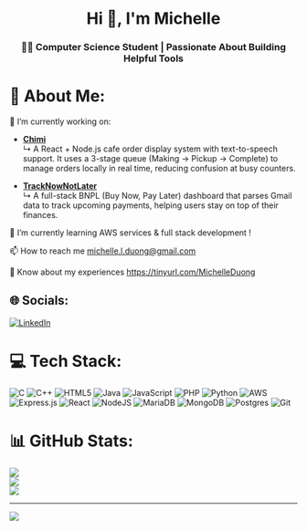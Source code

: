 <h1 align="center">Hi 👋, I'm Michelle</h1>
<h3 align="center">👩‍💻 Computer Science Student | Passionate About Building Helpful Tools</h3>


# 💫 About Me:
🔭 I’m currently working on:  

- **[Chimi](https://github.com/michelleduong03/Chimi.git)**  
  ↳ A React + Node.js cafe order display system with text-to-speech support. It uses a 3-stage queue (Making → Pickup → Complete) to manage orders locally in real time, reducing confusion at busy counters.

- **[TrackNowNotLater](https://github.com/michelleduong03/TrackNowNotLater.git)**  
  ↳ A full-stack BNPL (Buy Now, Pay Later) dashboard that parses Gmail data to track upcoming payments, helping users stay on top of their finances.

🌱 I’m currently learning AWS services & full stack development !  

📫 How to reach me michelle.l.duong@gmail.com  

📄 Know about my experiences https://tinyurl.com/MichelleDuong



## 🌐 Socials:
[![LinkedIn](https://img.shields.io/badge/LinkedIn-%230077B5.svg?logo=linkedin&logoColor=white)](https://www.linkedin.com/in/michelleduong03/) 

# 💻 Tech Stack:
![C](https://img.shields.io/badge/c-%2300599C.svg?style=for-the-badge&logo=c&logoColor=white) ![C++](https://img.shields.io/badge/c++-%2300599C.svg?style=for-the-badge&logo=c%2B%2B&logoColor=white) ![HTML5](https://img.shields.io/badge/html5-%23E34F26.svg?style=for-the-badge&logo=html5&logoColor=white) ![Java](https://img.shields.io/badge/java-%23ED8B00.svg?style=for-the-badge&logo=openjdk&logoColor=white) ![JavaScript](https://img.shields.io/badge/javascript-%23323330.svg?style=for-the-badge&logo=javascript&logoColor=%23F7DF1E) ![PHP](https://img.shields.io/badge/php-%23777BB4.svg?style=for-the-badge&logo=php&logoColor=white) ![Python](https://img.shields.io/badge/python-3670A0?style=for-the-badge&logo=python&logoColor=ffdd54) ![AWS](https://img.shields.io/badge/AWS-%23FF9900.svg?style=for-the-badge&logo=amazon-aws&logoColor=white) ![Express.js](https://img.shields.io/badge/express.js-%23404d59.svg?style=for-the-badge&logo=express&logoColor=%2361DAFB) ![React](https://img.shields.io/badge/react-%2320232a.svg?style=for-the-badge&logo=react&logoColor=%2361DAFB) ![NodeJS](https://img.shields.io/badge/node.js-6DA55F?style=for-the-badge&logo=node.js&logoColor=white) ![MariaDB](https://img.shields.io/badge/MariaDB-003545?style=for-the-badge&logo=mariadb&logoColor=white) ![MongoDB](https://img.shields.io/badge/MongoDB-%234ea94b.svg?style=for-the-badge&logo=mongodb&logoColor=white) ![Postgres](https://img.shields.io/badge/postgres-%23316192.svg?style=for-the-badge&logo=postgresql&logoColor=white) ![Git](https://img.shields.io/badge/git-%23F05033.svg?style=for-the-badge&logo=git&logoColor=white) 
# 📊 GitHub Stats:
![](https://github-readme-stats.vercel.app/api?username=michelleduong03&theme=dark&hide_border=false&include_all_commits=false&count_private=false)<br/>
![](https://nirzak-streak-stats.vercel.app/?user=michelleduong03&theme=dark&hide_border=false)<br/>
![](https://github-readme-stats.vercel.app/api/top-langs/?username=michelleduong03&theme=dark&hide_border=false&include_all_commits=false&count_private=false&layout=compact)

---
[![](https://visitcount.itsvg.in/api?id=michelleduong03&icon=0&color=12)](https://visitcount.itsvg.in)

<!-- Proudly created with GPRM ( https://gprm.itsvg.in ) -->
